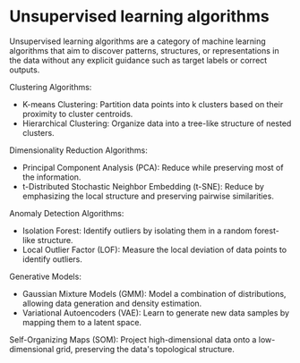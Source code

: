 # Unsupervised learning algorithms

Unsupervised learning algorithms are a category of machine learning algorithms that aim to discover patterns, structures, or representations in the data without any explicit guidance such as target labels or correct outputs.

Clustering Algorithms:

* K-means Clustering: Partition data points into k clusters based on their proximity to cluster centroids.
* Hierarchical Clustering: Organize data into a tree-like structure of nested clusters.

Dimensionality Reduction Algorithms:

* Principal Component Analysis (PCA): Reduce while preserving most of the information.
* t-Distributed Stochastic Neighbor Embedding (t-SNE): Reduce by emphasizing the local structure and preserving pairwise similarities.

Anomaly Detection Algorithms:

* Isolation Forest: Identify outliers by isolating them in a random forest-like structure.
* Local Outlier Factor (LOF): Measure the local deviation of data points to identify outliers.

Generative Models:

* Gaussian Mixture Models (GMM): Model a combination of distributions, allowing data generation and density estimation.
* Variational Autoencoders (VAE): Learn to generate new data samples by mapping them to a latent space.

Self-Organizing Maps (SOM): Project high-dimensional data onto a low-dimensional grid, preserving the data's topological structure.

